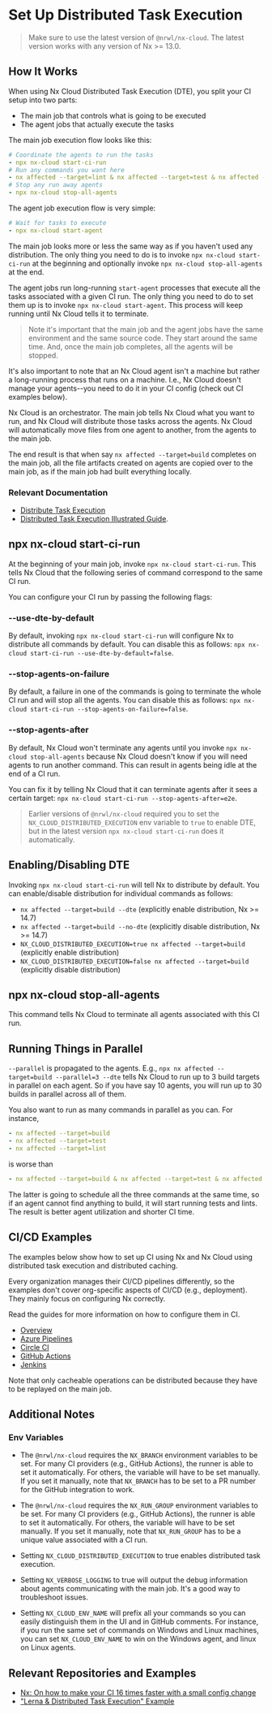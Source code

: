 # Set Up Distributed Task Execution

> Make sure to use the latest version of `@nrwl/nx-cloud`. The latest version works with any version of Nx >= 13.0.

## How It Works

When using Nx Cloud Distributed Task Execution (DTE), you split your CI setup into two parts:

- The main job that controls what is going to be executed
- The agent jobs that actually execute the tasks

The main job execution flow looks like this:

```yaml
# Coordinate the agents to run the tasks
- npx nx-cloud start-ci-run
# Run any commands you want here
- nx affected --target=lint & nx affected --target=test & nx affected --target=build
# Stop any run away agents
- npx nx-cloud stop-all-agents
```

The agent job execution flow is very simple:

```yaml
# Wait for tasks to execute
- npx nx-cloud start-agent
```

The main job looks more or less the same way as if you haven't used any distribution. The only thing you need to do is
to invoke `npx nx-cloud start-ci-run` at the beginning and optionally invoke `npx nx-cloud stop-all-agents` at the end.

The agent jobs run long-running `start-agent` processes that execute all the tasks associated with a given CI run. The
only thing you need to do to set them up is to invoke `npx nx-cloud start-agent`. This process will keep running until
Nx Cloud tells it to terminate.

> Note it's important that the main job and the agent jobs have the same environment and the same source code. They start
> around the same time. And, once the main job completes, all the agents
> will be stopped.

It's also important to note that an Nx Cloud agent isn't a machine but rather a long-running process that runs on a
machine. I.e., Nx Cloud doesn't manage your agents--you need to do it in your CI config (check out CI examples below).

Nx Cloud is an orchestrator. The main job tells Nx Cloud what you want to run, and Nx Cloud will distribute those tasks
across the agents. Nx Cloud will automatically move files from one agent to another, from the agents to the main job.

The end result is that when say `nx affected --target=build` completes on the main job, all the file artifacts created
on agents are copied over to the main job, as if the main job had built everything locally.

### Relevant Documentation

- [Distribute Task Execution](/core-features/distribute-task-execution)
- [Distributed Task Execution Illustrated Guide](/concepts/dte).

## npx nx-cloud start-ci-run

At the beginning of your main job, invoke `npx nx-cloud start-ci-run`. This tells Nx Cloud that the following series of
command correspond to the same CI run.

You can configure your CI run by passing the following flags:

### --use-dte-by-default

By default, invoking `npx nx-cloud start-ci-run` will configure Nx to distribute all commands by default. You can
disable this as follows: `npx nx-cloud start-ci-run --use-dte-by-default=false`.

### --stop-agents-on-failure

By default, a failure in one of the commands is going to terminate the whole CI run and will stop all the
agents. You can disable this as follows: `npx nx-cloud start-ci-run --stop-agents-on-failure=false`.

### --stop-agents-after

By default, Nx Cloud won't terminate any agents until you invoke `npx nx-cloud stop-all-agents` because Nx Cloud
doesn't know if you will need agents to run another command. This can result in agents being idle at the end of a CI
run.

You can fix it by telling Nx Cloud that it can terminate agents after it sees a certain
target: `npx nx-cloud start-ci-run --stop-agents-after=e2e`.

> Earlier versions of `@nrwl/nx-cloud` required you to set the `NX_CLOUD_DISTRIBUTED_EXECUTION` env variable to `true`
> to
> enable DTE, but in the latest version `npx nx-cloud start-ci-run` does it automatically.

## Enabling/Disabling DTE

Invoking `npx nx-cloud start-ci-run` will tell Nx to distribute by default. You can enable/disable distribution for
individual commands as follows:

- `nx affected --target=build --dte` (explicitly enable distribution, Nx >= 14.7)
- `nx affected --target=build --no-dte` (explicitly disable distribution, Nx >= 14.7)
- `NX_CLOUD_DISTRIBUTED_EXECUTION=true nx affected --target=build` (explicitly enable distribution)
- `NX_CLOUD_DISTRIBUTED_EXECUTION=false nx affected --target=build` (explicitly disable distribution)

## npx nx-cloud stop-all-agents

This command tells Nx Cloud to terminate all agents associated with this CI run.

## Running Things in Parallel

`--parallel` is propagated to the agents. E.g., `npx nx affected --target=build --parallel=3 --dte` tells Nx Cloud to run
up to 3 build targets in parallel on each agent. So if you have say 10 agents, you will run up to 30 builds in parallel
across all of them.

You also want to run as many commands in parallel as you can. For instance,

```yaml
- nx affected --target=build
- nx affected --target=test
- nx affected --target=lint
```

is worse than

```yaml
- nx affected --target=build & nx affected --target=test & nx affected --target=lint
```

The latter is going to schedule all the three commands at the same time, so if an agent cannot find anything to build, it will start running tests and lints. The result is better agent utilization and shorter CI time.

## CI/CD Examples

The examples below show how to set up CI using Nx and Nx Cloud using distributed task execution and distributed caching.

Every organization manages their CI/CD pipelines differently, so the examples don't cover org-specific aspects of
CI/CD (e.g., deployment). They mainly focus on configuring Nx correctly.

Read the guides for more information on how to configure them in CI.

- [Overview](/recipes/ci/ci-setup#distributed-ci-with-nx-cloud)
- [Azure Pipelines](/recipes/ci/monorepo-ci-azure#distributed-ci-with-nx-cloud)
- [Circle CI](/recipes/ci/monorepo-ci-circle-ci#distributed-ci-with-nx-cloud)
- [GitHub Actions](/recipes/ci/monorepo-ci-github-actions#distributed-ci-with-nx-cloud)
- [Jenkins](/recipes/ci/monorepo-ci-jenkins#distributed-ci-with-nx-cloud)

Note that only cacheable operations can be distributed because they have to be replayed on the main job.

## Additional Notes

### Env Variables

- The `@nrwl/nx-cloud` requires the `NX_BRANCH` environment variables to be set. For many CI providers (e.g., GitHub
  Actions), the runner is able to set it automatically. For others, the variable will have to be set manually. If you set
  it manually, note that `NX_BRANCH` has to be set to a PR number for the GitHub integration to work.

- The `@nrwl/nx-cloud` requires the `NX_RUN_GROUP` environment variables to be set. For many CI providers (e.g., GitHub
  Actions), the runner is able to set it automatically. For others, the variable will have to be set manually. If you set
  it manually, note that `NX_RUN_GROUP` has to be a unique value associated with a CI run.

- Setting `NX_CLOUD_DISTRIBUTED_EXECUTION` to true enables distributed task execution.

- Setting `NX_VERBOSE_LOGGING` to true will output the debug information about agents communicating with the main job.
  It's a good way to troubleshoot issues.

- Setting `NX_CLOUD_ENV_NAME` will prefix all your commands so you can easily distinguish them in the UI and in GitHub
  comments. For instance, if you run the same set of commands on Windows and Linux machines, you can
  set `NX_CLOUD_ENV_NAME` to win on the Windows agent, and linux on Linux agents.

## Relevant Repositories and Examples

- [Nx: On how to make your CI 16 times faster with a small config change](https://github.com/vsavkin/interstellar)
- ["Lerna & Distributed Task Execution" Example](https://github.com/vsavkin/lerna-dte)
